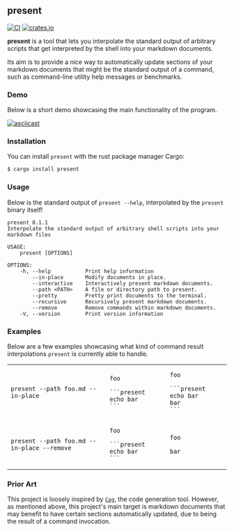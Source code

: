 ## present

[![CI](https://github.com/terror/present/actions/workflows/ci.yaml/badge.svg)](https://github.com/terror/present/actions/workflows/ci.yaml)
[![crates.io](https://shields.io/crates/v/present.svg)](https://crates.io/crates/present)

**present** is a tool that lets you interpolate the standard output of arbitrary
scripts that get interpreted by the shell into your markdown documents.

Its aim is to provide a nice way to automatically update sections of your
markdown documents that might be the standard output of a command, such as
command-line utility help messages or benchmarks.

### Demo

Below is a short demo showcasing the main functionality of the program.

[![asciicast](https://asciinema.org/a/Mngwm9d3eJcJWtilQrAvjgh2D.svg)](https://asciinema.org/a/Mngwm9d3eJcJWtilQrAvjgh2D)

### Installation

You can install `present` with the rust package manager Cargo:

```bash
$ cargo install present
```

### Usage

Below is the standard output of `present --help`, interpolated by the `present`
binary itself!

```present cargo run -- --help
present 0.1.1
Interpolate the standard output of arbitrary shell scripts into your markdown files

USAGE:
    present [OPTIONS]

OPTIONS:
    -h, --help           Print help information
        --in-place       Modify documents in place.
        --interactive    Interactively present markdown documents.
        --path <PATH>    A file or directory path to present.
        --pretty         Pretty print documents to the terminal.
        --recursive      Recursively present markdown documents.
        --remove         Remove commands within markdown documents.
    -V, --version        Print version information
```

### Examples

Below are a few examples showcasing what kind of command result interpolations
`present` is currently able to handle.

<table>
<tr>
<td>
  <code>present --path foo.md --in-place</code>
</td>
<td>

  ````
  foo

  ```present echo bar
  ```
  ````
</td>
<td>

  ````
  foo

  ```present echo bar
  bar
  ```
  ````
</td>
</tr>
<td>
  <code>present --path foo.md --in-place --remove</code>
</td>
<td>

  ````
  foo

  ```present echo bar
  ```
  ````
</td>
<td>

  ````
  foo

  bar
  ````
</td>
</tr>
</table>

### Prior Art

This project is loosely inspired by [`Cog`](https://github.com/nedbat/cog), the
code generation tool. However, as mentioned above, this project's main target is
markdown documents that may benefit to have certain sections automatically
updated, due to being the result of a command invocation.
